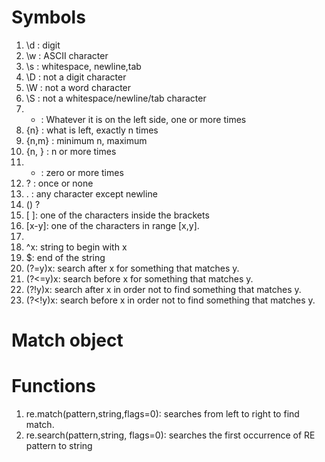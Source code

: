 # Symbols
1. \d : digit
2. \w : ASCII character
3. \s : whitespace, newline,tab
4. \D : not a digit character
5. \W : not a word character
6. \S : not a whitespace/newline/tab character
7. + : Whatever it is on the left side, one or more times
8. {n} : what is left, exactly n times
9. {n,m} : minimum n, maximum
10. {n, } : n or more times
11. * : zero or more times
12. ? : once or none
13. . : any character except newline
14. () ?
15. [ ]: one of the characters inside the brackets
16. [x-y]: one of the characters in range [x,y].
17. [^x]: one character that is not x
18. ^x: string to begin with x
19. $: end of the string
20. (?=y)x: search after x for something that matches y.
21. (?<=y)x: search before x for something that matches y.
22. (?!y)x: search after x in order not to find something that matches y.
23. (?<!y)x: search before x in order not to find something that matches y.


# Match object


# Functions
1. re.match(pattern,string,flags=0): searches from left to right to find match.
2. re.search(pattern,string, flags=0): searches the first occurrence of RE pattern to string
